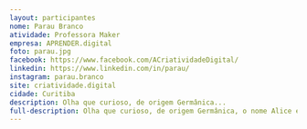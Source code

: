 ```yaml
---
layout: participantes
nome: Parau Branco
atividade: Professora Maker
empresa: APRENDER.digital
foto: parau.jpg
facebook: https://www.facebook.com/ACriatividadeDigital/
linkedin: https://www.linkedin.com/in/parau/
instagram: parau.branco
site: criatividade.digital
cidade: Curitiba
description: Olha que curioso, de origem Germânica...
full-description: Olha que curioso, de origem Germânica, o nome Alice é uma derivação de versões diminutivas do nome Adelaide, utilizadas pelos franceses.  O significado remete a alguém de qualidade nobre! Não por acaso, toda Alice tem lá seus ares de princesa! Não é mesmo?!
---
```

